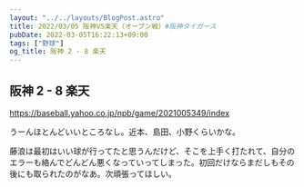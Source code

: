 ```yaml
---
layout: "../../layouts/BlogPost.astro"
title: 2022/03/05 阪神VS楽天（オープン戦）#阪神タイガース
pubDate: 2022-03-05T16:22:13+09:00
tags: ["野球"]
og_title: 阪神 2 - 8 楽天
---
```


## 阪神 2 - 8 楽天

https://baseball.yahoo.co.jp/npb/game/2021005349/index

うーんほとんどいいところなし。近本、島田、小野くらいかな。

藤浪は最初はいい球が行ってたと思うんだけど、そこを上手く打たれて、自分のエラーも絡んでどんどん悪くなっていってしまった。初回だけならまだしもその後にも取られたのがなあ。次頑張ってほしい。